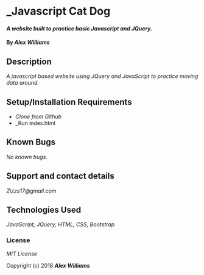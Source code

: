 # _Javascript Cat Dog

#### _A website built to practice basic Javascript and JQuery._

#### By _**Alex Williams**_

## Description

_A javascript based website using JQuery and JavaScript to practice moving data around._

## Setup/Installation Requirements

* _Clone from Github_
* _Run index.html

## Known Bugs

_No known bugs._

## Support and contact details

_Zizzs17@gmail.com_

## Technologies Used

_JavaScript, JQuery, HTML, CSS, Bootstrap_

### License

*MIT License*

Copyright (c) 2018 **_Alex Williams_**
